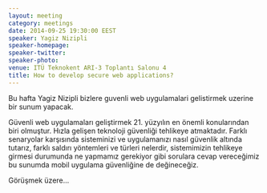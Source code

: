 ```yaml
---
layout: meeting
category: meetings
date: 2014-09-25 19:30:00 EEST
speaker: Yagiz Nizipli
speaker-homepage: 
speaker-twitter: 
speaker-photo: 
venue: ITÜ Teknokent ARI-3 Toplantı Salonu 4
title: How to develop secure web applications?
---
```


Bu hafta Yagiz Nizipli bizlere guvenli web uygulamalari gelistirmek uzerine bir sunum yapacak.

Güvenli web uygulamaları geliştirmek 21. yüzyılın en önemli konularından biri olmuştur. Hızla gelişen teknoloji güvenliği tehlikeye atmaktadır. Farklı senaryolar karşısında sisteminizi ve uygulamanızı nasıl güvenlik altında tutarız, farklı saldırı yöntemleri ve türleri nelerdir, sistemimizin tehlikeye girmesi durumunda ne yapmamız gerekiyor gibi sorulara cevap vereceğimiz bu sunumda mobil uygulama güvenliğine de değineceğiz.

Görüşmek üzere...
